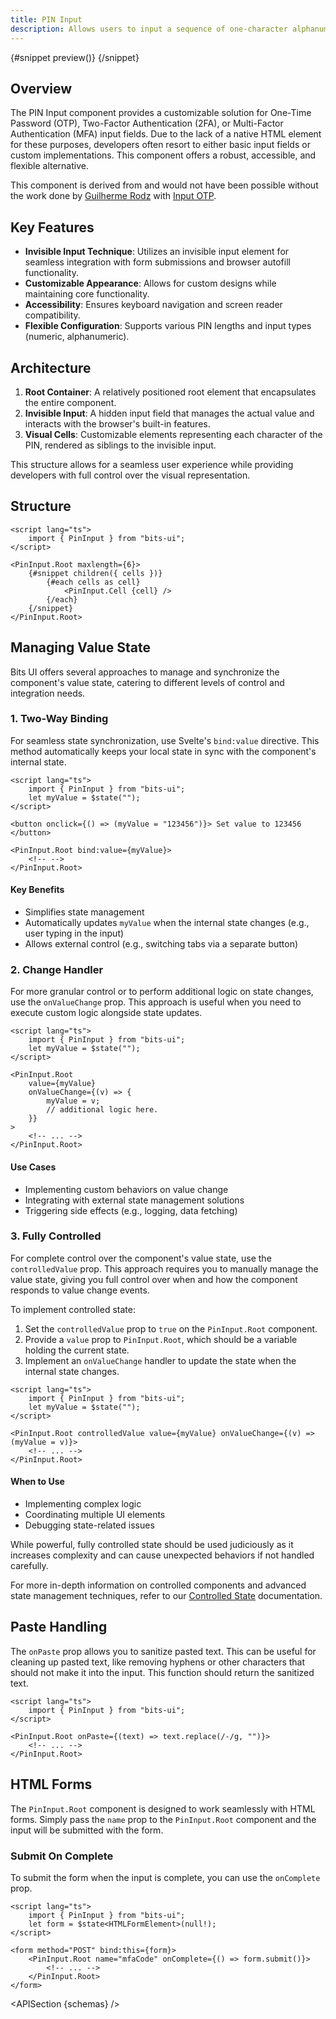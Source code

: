 ```yaml
---
title: PIN Input
description: Allows users to input a sequence of one-character alphanumeric inputs.
---
```


<script>
	import { APISection, ComponentPreviewV2, PinInputDemo, Callout } from '$lib/components/index.js'
	export let schemas;
</script>

<ComponentPreviewV2 name="pin-input-demo" comp="PinInput">

{#snippet preview()}
<PinInputDemo />
{/snippet}

</ComponentPreviewV2>

## Overview

The PIN Input component provides a customizable solution for One-Time Password (OTP), Two-Factor Authentication (2FA), or Multi-Factor Authentication (MFA) input fields. Due to the lack of a native HTML element for these purposes, developers often resort to either basic input fields or custom implementations. This component offers a robust, accessible, and flexible alternative.

<Callout type="tip" title="Credits">

This component is derived from and would not have been possible without the work done by [Guilherme Rodz](https://x.com/guilhermerodz) with [Input OTP](https://github.com/guilhermerodz/input-otp).

</Callout>

## Key Features

-   **Invisible Input Technique**: Utilizes an invisible input element for seamless integration with form submissions and browser autofill functionality.
-   **Customizable Appearance**: Allows for custom designs while maintaining core functionality.
-   **Accessibility**: Ensures keyboard navigation and screen reader compatibility.
-   **Flexible Configuration**: Supports various PIN lengths and input types (numeric, alphanumeric).

## Architecture

1. **Root Container**: A relatively positioned root element that encapsulates the entire component.
2. **Invisible Input**: A hidden input field that manages the actual value and interacts with the browser's built-in features.
3. **Visual Cells**: Customizable elements representing each character of the PIN, rendered as siblings to the invisible input.

This structure allows for a seamless user experience while providing developers with full control over the visual representation.

## Structure

```svelte
<script lang="ts">
	import { PinInput } from "bits-ui";
</script>

<PinInput.Root maxlength={6}>
	{#snippet children({ cells })}
		{#each cells as cell}
			<PinInput.Cell {cell} />
		{/each}
	{/snippet}
</PinInput.Root>
```

## Managing Value State

Bits UI offers several approaches to manage and synchronize the component's value state, catering to different levels of control and integration needs.

### 1. Two-Way Binding

For seamless state synchronization, use Svelte's `bind:value` directive. This method automatically keeps your local state in sync with the component's internal state.

```svelte
<script lang="ts">
	import { PinInput } from "bits-ui";
	let myValue = $state("");
</script>

<button onclick={() => (myValue = "123456")}> Set value to 123456 </button>

<PinInput.Root bind:value={myValue}>
	<!-- -->
</PinInput.Root>
```

#### Key Benefits

-   Simplifies state management
-   Automatically updates `myValue` when the internal state changes (e.g., user typing in the input)
-   Allows external control (e.g., switching tabs via a separate button)

### 2. Change Handler

For more granular control or to perform additional logic on state changes, use the `onValueChange` prop. This approach is useful when you need to execute custom logic alongside state updates.

```svelte
<script lang="ts">
	import { PinInput } from "bits-ui";
	let myValue = $state("");
</script>

<PinInput.Root
	value={myValue}
	onValueChange={(v) => {
		myValue = v;
		// additional logic here.
	}}
>
	<!-- ... -->
</PinInput.Root>
```

#### Use Cases

-   Implementing custom behaviors on value change
-   Integrating with external state management solutions
-   Triggering side effects (e.g., logging, data fetching)

### 3. Fully Controlled

For complete control over the component's value state, use the `controlledValue` prop. This approach requires you to manually manage the value state, giving you full control over when and how the component responds to value change events.

To implement controlled state:

1. Set the `controlledValue` prop to `true` on the `PinInput.Root` component.
2. Provide a `value` prop to `PinInput.Root`, which should be a variable holding the current state.
3. Implement an `onValueChange` handler to update the state when the internal state changes.

```svelte
<script lang="ts">
	import { PinInput } from "bits-ui";
	let myValue = $state("");
</script>

<PinInput.Root controlledValue value={myValue} onValueChange={(v) => (myValue = v)}>
	<!-- ... -->
</PinInput.Root>
```

#### When to Use

-   Implementing complex logic
-   Coordinating multiple UI elements
-   Debugging state-related issues

<Callout>

While powerful, fully controlled state should be used judiciously as it increases complexity and can cause unexpected behaviors if not handled carefully.

For more in-depth information on controlled components and advanced state management techniques, refer to our [Controlled State](/docs/controlled-state) documentation.

</Callout>

## Paste Handling

The `onPaste` prop allows you to sanitize pasted text. This can be useful for cleaning up pasted text, like removing hyphens or other characters that should not make it into the input. This function should return the sanitized text.

```svelte
<script lang="ts">
	import { PinInput } from "bits-ui";
</script>

<PinInput.Root onPaste={(text) => text.replace(/-/g, "")}>
	<!-- ... -->
</PinInput.Root>
```

## HTML Forms

The `PinInput.Root` component is designed to work seamlessly with HTML forms. Simply pass the `name` prop to the `PinInput.Root` component and the input will be submitted with the form.

### Submit On Complete

To submit the form when the input is complete, you can use the `onComplete` prop.

```svelte
<script lang="ts">
	import { PinInput } from "bits-ui";
	let form = $state<HTMLFormElement>(null!);
</script>

<form method="POST" bind:this={form}>
	<PinInput.Root name="mfaCode" onComplete={() => form.submit()}>
		<!-- ... -->
	</PinInput.Root>
</form>
```

<APISection {schemas} />
